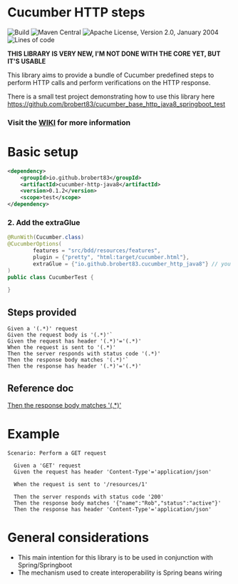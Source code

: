 # Cucumber HTTP steps 
![Build](https://github.com/brobert83/cucumber_base_http_java8/workflows/Build/badge.svg?branch=master) 
![Maven Central](https://img.shields.io/maven-central/v/io.github.brobert83/cucumber-http-java8)
![Apache License, Version 2.0, January 2004](https://img.shields.io/github/license/apache/maven.svg?label=License)
![Lines of code](https://img.shields.io/tokei/lines/github/brobert83/cucumber_base_http_java8)

**THIS LIBRARY IS VERY NEW, I'M NOT DONE WITH THE CORE YET, BUT IT'S USABLE**

This library aims to provide a bundle of Cucumber predefined steps to perform HTTP calls and perform verifications on the HTTP response.

There is a small test project demonstrating how to use this library here https://github.com/brobert83/cucumber_base_http_java8_springboot_test

### Visit the [WIKI](https://github.com/brobert83/cucumber_base_http_java8/wiki/home) for more information 

# Basic setup
```xml
<dependency>
    <groupId>io.github.brobert83</groupId>
    <artifactId>cucumber-http-java8</artifactId>
    <version>0.1.2</version>
    <scope>test</scope>
</dependency>     
```
### 2. Add the extraGlue
```java
@RunWith(Cucumber.class)
@CucumberOptions(
        features = "src/bdd/resources/features",
        plugin = {"pretty", "html:target/cucumber.html"},
        extraGlue = {"io.github.brobert83.cucumber_http_java8"} // you cannot have both glue and extraGlue, be careful with this
)
public class CucumberTest {

}
```

## Steps provided
```gherkin 
Given a '(.*)' request
Given the request body is '(.*)'` 
Given the request has header '(.*)'='(.*)'
When the request is sent to '(.*)'
Then the server responds with status code '(.*)'
Then the response body matches '(.*)'`
Then the response has header '(.*)'='(.*)'
```        

## Reference doc
[Then the response body matches '(.*)'](src/main/java/io/github/brobert83/cucumber_http_java8/steps/response_body/HttpResponseBodyMatchStep.md)

# Example
```gherkin
Scenario: Perform a GET request

  Given a 'GET' request
  Given the request has header 'Content-Type'='application/json'
  
  When the request is sent to '/resources/1'
  
  Then the server responds with status code '200'
  Then the response body matches '{"name":"Rob","status":"active"}'
  Then the response has header 'Content-Type'='application/json'
```

# General considerations

- This main intention for this library is to be used in conjunction with Spring/Springboot
- The mechanism used to create interoperability is Spring beans wiring

